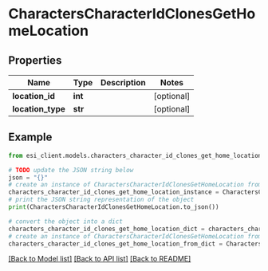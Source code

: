 # CharactersCharacterIdClonesGetHomeLocation


## Properties

Name | Type | Description | Notes
------------ | ------------- | ------------- | -------------
**location_id** | **int** |  | [optional] 
**location_type** | **str** |  | [optional] 

## Example

```python
from esi_client.models.characters_character_id_clones_get_home_location import CharactersCharacterIdClonesGetHomeLocation

# TODO update the JSON string below
json = "{}"
# create an instance of CharactersCharacterIdClonesGetHomeLocation from a JSON string
characters_character_id_clones_get_home_location_instance = CharactersCharacterIdClonesGetHomeLocation.from_json(json)
# print the JSON string representation of the object
print(CharactersCharacterIdClonesGetHomeLocation.to_json())

# convert the object into a dict
characters_character_id_clones_get_home_location_dict = characters_character_id_clones_get_home_location_instance.to_dict()
# create an instance of CharactersCharacterIdClonesGetHomeLocation from a dict
characters_character_id_clones_get_home_location_from_dict = CharactersCharacterIdClonesGetHomeLocation.from_dict(characters_character_id_clones_get_home_location_dict)
```
[[Back to Model list]](../README.md#documentation-for-models) [[Back to API list]](../README.md#documentation-for-api-endpoints) [[Back to README]](../README.md)


